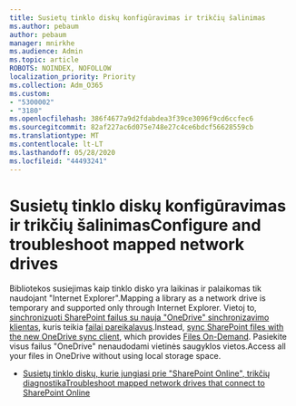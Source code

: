 ```yaml
---
title: Susietų tinklo diskų konfigūravimas ir trikčių šalinimas
ms.author: pebaum
author: pebaum
manager: mnirkhe
ms.audience: Admin
ms.topic: article
ROBOTS: NOINDEX, NOFOLLOW
localization_priority: Priority
ms.collection: Adm_O365
ms.custom:
- "5300002"
- "3180"
ms.openlocfilehash: 386f4677a9d2fdabdea3f39ce3096f9cd6ccfec6
ms.sourcegitcommit: 82af227ac6d075e748e27c4ce6bdcf56628559cb
ms.translationtype: MT
ms.contentlocale: lt-LT
ms.lasthandoff: 05/28/2020
ms.locfileid: "44493241"
---
```

# <a name="configure-and-troubleshoot-mapped-network-drives"></a><span data-ttu-id="11ad2-102">Susietų tinklo diskų konfigūravimas ir trikčių šalinimas</span><span class="sxs-lookup"><span data-stu-id="11ad2-102">Configure and troubleshoot mapped network drives</span></span>

<span data-ttu-id="11ad2-103">Bibliotekos susiejimas kaip tinklo disko yra laikinas ir palaikomas tik naudojant "Internet Explorer".</span><span class="sxs-lookup"><span data-stu-id="11ad2-103">Mapping a library as a network drive is temporary and supported only through Internet Explorer.</span></span> <span data-ttu-id="11ad2-104">Vietoj to, [sinchronizuoti SharePoint failus su nauja "OneDrive" sinchronizavimo klientas](https://support.office.com/article/6de9ede8-5b6e-4503-80b2-6190f3354a88), kuris teikia [failai pareikalavus](https://support.office.com/article/0e6860d3-d9f3-4971-b321-7092438fb38e).</span><span class="sxs-lookup"><span data-stu-id="11ad2-104">Instead, [sync SharePoint files with the new OneDrive sync client](https://support.office.com/article/6de9ede8-5b6e-4503-80b2-6190f3354a88), which provides [Files On-Demand](https://support.office.com/article/0e6860d3-d9f3-4971-b321-7092438fb38e).</span></span> <span data-ttu-id="11ad2-105">Pasiekite visus failus "OneDrive" nenaudodami vietinės saugyklos vietos.</span><span class="sxs-lookup"><span data-stu-id="11ad2-105">Access all your files in OneDrive without using local storage space.</span></span>

- [<span data-ttu-id="11ad2-106">Susietų tinklo diskų, kurie jungiasi prie "SharePoint Online", trikčių diagnostika</span><span class="sxs-lookup"><span data-stu-id="11ad2-106">Troubleshoot mapped network drives that connect to SharePoint Online</span></span>](https://docs.microsoft.com/sharepoint/support/administration/troubleshoot-mapped-network-drives)
